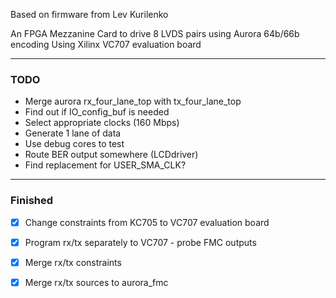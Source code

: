 Based on firmware from Lev Kurilenko

An FPGA Mezzanine Card to drive 8 LVDS pairs using Aurora 64b/66b encoding
Using Xilinx VC707 evaluation board

--------------------

### TODO

-  Merge aurora rx_four_lane_top with tx_four_lane_top
-  Find out if IO_config_buf is needed
-  Select appropriate clocks (160 Mbps)
-  Generate 1 lane of data
-  Use debug cores to test
-  Route BER output somewhere (LCDdriver)
-  Find replacement for USER_SMA_CLK?

---

### Finished

- [x] Change constraints from KC705 to VC707 evaluation board
- [x] Program rx/tx separately to VC707 - probe FMC outputs
- [x] Merge rx/tx constraints
- [x] Merge rx/tx sources to aurora_fmc


